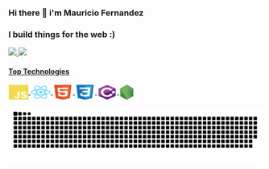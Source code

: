### Hi there 👋 i'm Mauricio Fernandez
### I build things for the web :)

<!--
**maufernandezdev/maufernandezdev** is a ✨ _special_ ✨ repository because its `README.md` (this file) appears on your GitHub profile.

Here are some ideas to get you started:

- 🔭 I’m currently working on ...
- 🌱 I’m currently learning ...
- 👯 I’m looking to collaborate on ...
- 🤔 I’m looking for help with ...
- 💬 Ask me about ...
- 📫 How to reach me: ...
- 😄 Pronouns: ...
- ⚡ Fun fact: ...
-->

<div align="left">
  <a href="https://github.com/maufernandezdev">
  <img height="180em" src="https://github-readme-stats.vercel.app/api?username=maufernandezdev&theme=nightowl"/>
  <img height="180em" src="https://github-readme-stats.vercel.app/api/top-langs/?username=maufernandezdev&&layout=compact&langs_count=7&theme=nightowl"/>
</div>
  
#### Top Technologies
<div style="display: inline_block">
  <img align="center" alt="mau-js" height="30" width="40" src="https://raw.githubusercontent.com/devicons/devicon/master/icons/javascript/javascript-plain.svg">
  <img align="center" alt="mau-react" height="30" width="40" src="https://raw.githubusercontent.com/devicons/devicon/master/icons/react/react-original.svg">
  <img align="center" alt="mau-HTML" height="30" width="40" src="https://raw.githubusercontent.com/devicons/devicon/master/icons/html5/html5-original.svg">
  <img align="center" alt="mau-CSS" height="30" width="40" src="https://raw.githubusercontent.com/devicons/devicon/master/icons/css3/css3-original.svg"> 
  <img align="center" alt="mau-Csharp" height="30" width="40" src="https://raw.githubusercontent.com/devicons/devicon/master/icons/csharp/csharp-original.svg">
  <img align="center" alt="mau-node" height="30" src="https://raw.githubusercontent.com/github/explore/80688e429a7d4ef2fca1e82350fe8e3517d3494d/topics/nodejs/nodejs.png">
</div>  

![Snake animation](https://github.com/maufernandezdev/maufernandezdev/blob/output/github-contribution-grid-snake.svg)
  
  
